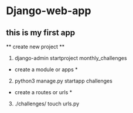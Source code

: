 # Django-web-app
## this is my first app 
**  create new project **
1. django-admin startproject monthly_challenges
* create a module or apps *
2. python3 manage.py startapp challenges
* create a  routes or urls *
3. ./challenges/ touch urls.py
    
